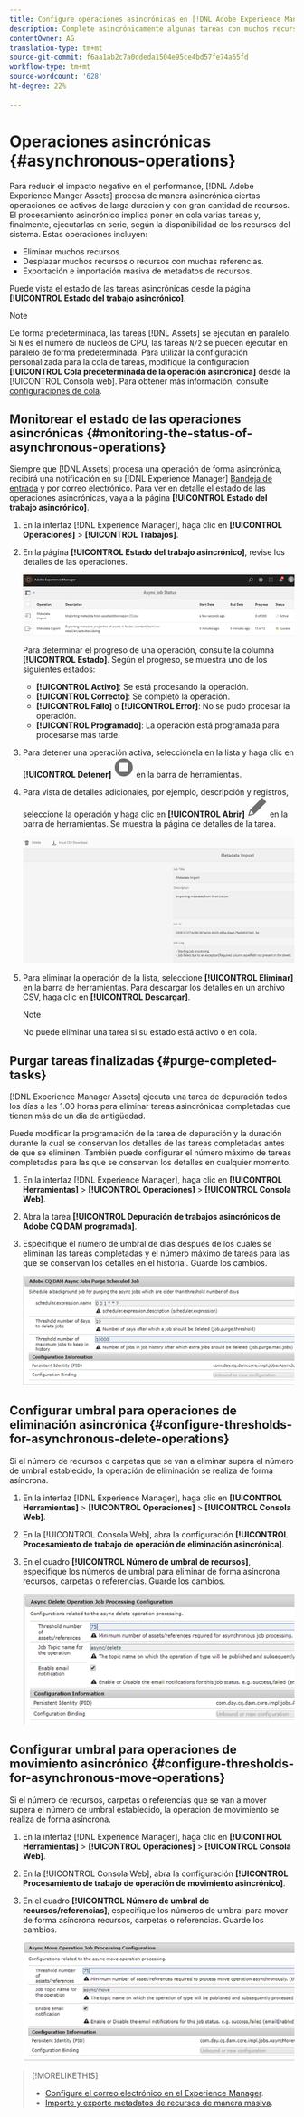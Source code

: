 ```yaml
---
title: Configure operaciones asincrónicas en [!DNL Adobe Experience Manager].
description: Complete asincrónicamente algunas tareas con muchos recursos para optimizar el rendimiento en [!DNL Experience Manager Assets].
contentOwner: AG
translation-type: tm+mt
source-git-commit: f6aa1ab2c7a0ddeda1504e95ce4bd57fe74a65fd
workflow-type: tm+mt
source-wordcount: '628'
ht-degree: 22%

---
```



# Operaciones asincrónicas {#asynchronous-operations}

Para reducir el impacto negativo en el performance, [!DNL Adobe Experience Manger Assets] procesa de manera asincrónica ciertas operaciones de activos de larga duración y con gran cantidad de recursos. El procesamiento asincrónico implica poner en cola varias tareas y, finalmente, ejecutarlas en serie, según la disponibilidad de los recursos del sistema. Estas operaciones incluyen:

* Eliminar muchos recursos.
* Desplazar muchos recursos o recursos con muchas referencias.
* Exportación e importación masiva de metadatos de recursos.

Puede vista el estado de las tareas asincrónicas desde la página **[!UICONTROL Estado del trabajo asincrónico]**.

>[!NOTE]
>
>De forma predeterminada, las tareas [!DNL Assets] se ejecutan en paralelo. Si `N` es el número de núcleos de CPU, las tareas `N/2` se pueden ejecutar en paralelo de forma predeterminada. Para utilizar la configuración personalizada para la cola de tareas, modifique la configuración **[!UICONTROL Cola predeterminada de la operación asincrónica]** desde la [!UICONTROL Consola web]. Para obtener más información, consulte [configuraciones de cola](https://sling.apache.org/documentation/bundles/apache-sling-eventing-and-job-handling.html#queue-configurations).

## Monitorear el estado de las operaciones asincrónicas {#monitoring-the-status-of-asynchronous-operations}

Siempre que [!DNL Assets] procesa una operación de forma asincrónica, recibirá una notificación en su [!DNL Experience Manager] [Bandeja de entrada](/help/sites-authoring/inbox.md) y por correo electrónico. Para ver en detalle el estado de las operaciones asincrónicas, vaya a la página **[!UICONTROL Estado del trabajo asincrónico]**.

1. En la interfaz [!DNL Experience Manager], haga clic en **[!UICONTROL Operaciones]** > **[!UICONTROL Trabajos]**.

1. En la página **[!UICONTROL Estado del trabajo asincrónico]**, revise los detalles de las operaciones.

   ![Estado y detalles de las operaciones asincrónicas](assets/job_status.png)

   Para determinar el progreso de una operación, consulte la columna **[!UICONTROL Estado]**. Según el progreso, se muestra uno de los siguientes estados:

   * **[!UICONTROL Activo]**: Se está procesando la operación.
   * **[!UICONTROL Correcto]**: Se completó la operación.
   * **[!UICONTROL Fallo]** o **[!UICONTROL Error]**: No se pudo procesar la operación.
   * **[!UICONTROL Programado]**: La operación está programada para procesarse más tarde.

1. Para detener una operación activa, selecciónela en la lista y haga clic en **[!UICONTROL Detener]** ![icono de detención](assets/do-not-localize/stop_icon.svg) en la barra de herramientas.

1. Para vista de detalles adicionales, por ejemplo, descripción y registros, seleccione la operación y haga clic en **[!UICONTROL Abrir]** ![open_icon](assets/do-not-localize/edit_icon.svg) en la barra de herramientas. Se muestra la página de detalles de la tarea.

   ![Detalles de una tarea de importación de metadatos](assets/job_details.png)

1. Para eliminar la operación de la lista, seleccione **[!UICONTROL Eliminar]** en la barra de herramientas. Para descargar los detalles en un archivo CSV, haga clic en **[!UICONTROL Descargar]**.

   >[!NOTE]
   >
   >No puede eliminar una tarea si su estado está activo o en cola.

## Purgar tareas finalizadas {#purge-completed-tasks}

[!DNL Experience Manager Assets] ejecuta una tarea de depuración todos los días a las 1.00 horas para eliminar tareas asincrónicas completadas que tienen más de un día de antigüedad.

<!-- TBD: Find out from the engineering team and mention the time zone of this 1:00 am task.
-->

Puede modificar la programación de la tarea de depuración y la duración durante la cual se conservan los detalles de las tareas completadas antes de que se eliminen. También puede configurar el número máximo de tareas completadas para las que se conservan los detalles en cualquier momento.

1. En la interfaz [!DNL Experience Manager], haga clic en **[!UICONTROL Herramientas]** > **[!UICONTROL Operaciones]** > **[!UICONTROL Consola Web]**.
1. Abra la tarea **[!UICONTROL Depuración de trabajos asincrónicos de Adobe CQ DAM programada]**.
1. Especifique el número de umbral de días después de los cuales se eliminan las tareas completadas y el número máximo de tareas para las que se conservan los detalles en el historial. Guarde los cambios.

   ![Configuración para programar la depuración de tareas asincrónicas](assets/purge_job.png)

## Configurar umbral para operaciones de eliminación asincrónica {#configure-thresholds-for-asynchronous-delete-operations}

Si el número de recursos o carpetas que se van a eliminar supera el número de umbral establecido, la operación de eliminación se realiza de forma asíncrona.

1. En la interfaz [!DNL Experience Manager], haga clic en **[!UICONTROL Herramientas]** > **[!UICONTROL Operaciones]** > **[!UICONTROL Consola Web]**.
1. En la [!UICONTROL Consola Web], abra la configuración **[!UICONTROL Procesamiento de trabajo de operación de eliminación asincrónica]**.
1. En el cuadro **[!UICONTROL Número de umbral de recursos]**, especifique los números de umbral para eliminar de forma asíncrona recursos, carpetas o referencias. Guarde los cambios.

   ![Establecer el límite de umbral para la tarea de eliminación de recursos](assets/delete_threshold.png)

## Configurar umbral para operaciones de movimiento asincrónico {#configure-thresholds-for-asynchronous-move-operations}

Si el número de recursos, carpetas o referencias que se van a mover supera el número de umbral establecido, la operación de movimiento se realiza de forma asíncrona.

1. En la interfaz [!DNL Experience Manager], haga clic en **[!UICONTROL Herramientas]** > **[!UICONTROL Operaciones]** > **[!UICONTROL Consola Web]**.
1. En la [!UICONTROL Consola Web], abra la configuración **[!UICONTROL Procesamiento de trabajo de operación de movimiento asincrónico]**.
1. En el cuadro **[!UICONTROL Número de umbral de recursos/referencias]**, especifique los números de umbral para mover de forma asíncrona recursos, carpetas o referencias. Guarde los cambios.

   ![Establecer el límite de umbral para que la tarea mueva recursos](assets/move_threshold.png)

>[!MORELIKETHIS]
>
>* [Configure el correo electrónico en el Experience Manager](/help/sites-administering/notification.md).
>* [Importe y exporte metadatos de recursos de manera masiva](/help/assets/metadata-import-export.md).

